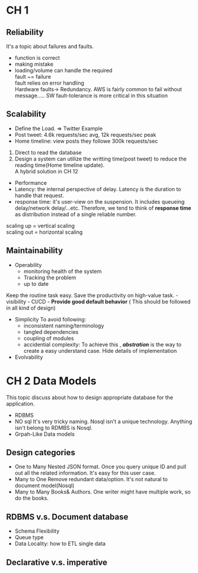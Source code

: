 
# CH 1  

## Reliability  

It's a topic about failures and faults.  
- function is correct  
- making mistake  
- loading/volume can handle the required  
fault ~= failure  
fault relies on error handling  
Hardware faults-> Redundancy. AWS is fairly common to fail without message..... SW fault-tolerance is more critical in this situation  

## Scalability  
- Define the Load. => Twitter Example  
- Post tweet: 4.6k requests/sec avg, 12k requests/sec peak  
- Home timeline: view posts they followe 300k requests/sec  
1) Direct to read the database  
2) Design a system can utilize the writting time(post tweet) to reduce the reading time(Home timeline update).  
A hybrid solution in CH 12  
- Performance  
- Latency: the internal perspective of delay. Latency is the duration to handle that request.  
- response time: it's user-view on the suspension. It includes queueing delay/network delay/...etc. Therefore, we tend to think of **response time** as distribution instead of a single reliable number.  
  

scaling up = vertical scaling  
scaling out = horizontal scaling  
  

## Maintainability  

- Operability
	- monitoring health of the system
	- Tracking the problem
	- up to date

Keep the routine task easy. Save the productivity on high-value task. 
	- visibility
	- CI/CD
	- **Provide good default behavior** ( This should be followed in all kind of design)
- Simplicity
	To avoid following:
	- inconsistent naming/terminology
	- tangled dependencies
	- coupling of modules
	- accidential complexity: To achieve this , ***abstration*** is the way to create a easy understand case. Hide details of implementation
- Evolvability
# CH 2 Data Models
This topic discuss about how to design appropriate database for the application.

- RDBMS
- NO sql
	It's very tricky naming. Nosql isn't a unique technology. Anything isn't belong to RDMBS is Nosql.
- Grpah-Like Data models

## Design categories 
- One to Many
	Nested JSON format. Once you query unique ID and pull out all the related information. It's easy for this user case.
- Many to One
	Remove redundant data/option.  It's not natural to document model(Nosql)
- Many to Many
	Books& Authors. One writer might have multiple work, so do the books. 

## RDBMS v.s. Document database
- Schema Flexibility
- Queue type
- Data Locality: how to ETL single data

## Declarative v.s. imperative

<!--stackedit_data:
eyJoaXN0b3J5IjpbOTU1OTYxMTEsMTMzNjYwMjg4OCwyMTM2ND
I2NTUyLC0xNDE3NTI5NzYwLDI4NDgwNTg3NywtMTY0ODE4NDUw
MiwxODIxMDAyMzc2LC0xMjI3MjIwNDQ1LDE0NjEyMDg4LDM2MD
U5MjEwNiwtMjEzNzYzMjA3MCwzNDI3NTM1MjMsMzAzNjIyNTc2
LDE5MDY4MTUwMjcsLTE1ODAzNDY4MDQsNDMxOTk3NTA3LDI0Mz
QxODIzMywzMTI4Nzg2MDgsLTM4NzM2NDYxOCwzNjE5MjEwNzJd
fQ==
-->